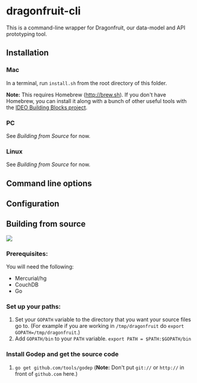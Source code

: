 # dragonfruit-cli

This is a command-line wrapper for Dragonfruit, our data-model and API prototyping tool.  

## Installation
### Mac
In a terminal, run `install.sh` from the root directory of this folder.

**Note:** This requires Homebrew (http://brew.sh).  If you don't have Homebrew, you can install it along with a bunch of other useful tools with the [IDEO Building Blocks project](https://github.com/ideo/building-blocks).  

### PC
See *Building from Source* for now.

### Linux 
See *Building from Source* for now.
 
#### 

## Command line options


## Configuration

## Building from source
![](http://i.imgur.com/GNywZoP.gif)
### Prerequisites:
You will need the following:
 * Mercurial/hg
 * CouchDB
 * Go

### Set up your paths:
 1. Set your `GOPATH` variable to the directory that you want your source files go to. (For example if you are working in `/tmp/dragonfruit` do `export GOPATH=/tmp/dragonfruit`.)
 2. Add `GOPATH/bin` to your `PATH` variable. `export PATH = $PATH:$GOPATH/bin`
 
### Install Godep and get the source code
 1. `go get github.com/tools/godep` (**Note:** Don't put `git://` or `http://` in front of `github.com` here.)
 
 
